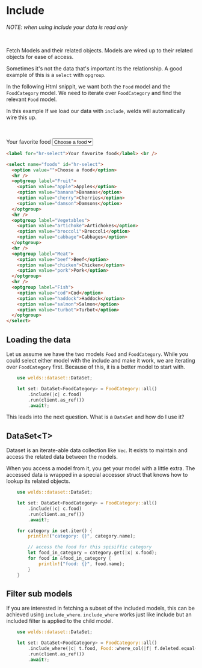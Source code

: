 # Include

*NOTE: when using include your data is read only*

<br />

Fetch Models and their related objects.
Models are wired up to their related objects for ease of access.

Sometimes it's not the data that's important its the relationship.
A good example of this is a `select` with `opgroup`.

In the following Html snippit, we want both the `Food` model and the `FoodCategory` model.
We need to iterate over `FoodCategory` and find the relevant `Food` model.

In this example If we load our data with `include`, welds will automatically wire this up.

<br />
<br />
<label for="hr-select">Your favorite food</label>

<select name="foods" id="hr-select">
  <option value="">Choose a food</option>
  <hr />
  <optgroup label="Fruit">
    <option value="apple">Apples</option>
    <option value="banana">Bananas</option>
    <option value="cherry">Cherries</option>
    <option value="damson">Damsons</option>
  </optgroup>
  <hr />
  <optgroup label="Vegetables">
    <option value="artichoke">Artichokes</option>
    <option value="broccoli">Broccoli</option>
    <option value="cabbage">Cabbages</option>
  </optgroup>
  <hr />
  <optgroup label="Meat">
    <option value="beef">Beef</option>
    <option value="chicken">Chicken</option>
    <option value="pork">Pork</option>
  </optgroup>
  <hr />
  <optgroup label="Fish">
    <option value="cod">Cod</option>
    <option value="haddock">Haddock</option>
    <option value="salmon">Salmon</option>
    <option value="turbot">Turbot</option>
  </optgroup>
</select>



```html
<label for="hr-select">Your favorite food</label> <br />

<select name="foods" id="hr-select">
  <option value="">Choose a food</option>
  <hr />
  <optgroup label="Fruit">
    <option value="apple">Apples</option>
    <option value="banana">Bananas</option>
    <option value="cherry">Cherries</option>
    <option value="damson">Damsons</option>
  </optgroup>
  <hr />
  <optgroup label="Vegetables">
    <option value="artichoke">Artichokes</option>
    <option value="broccoli">Broccoli</option>
    <option value="cabbage">Cabbages</option>
  </optgroup>
  <hr />
  <optgroup label="Meat">
    <option value="beef">Beef</option>
    <option value="chicken">Chicken</option>
    <option value="pork">Pork</option>
  </optgroup>
  <hr />
  <optgroup label="Fish">
    <option value="cod">Cod</option>
    <option value="haddock">Haddock</option>
    <option value="salmon">Salmon</option>
    <option value="turbot">Turbot</option>
  </optgroup>
</select>
```

## Loading the data

Let us assume we have the two models `Food` and `FoodCategory`. 
While you could select either model with the include and make it work,
we are iterating over `FoodCategory` first. Because of this, it is a better model to start with. 

```rust
    use welds::dataset::DataSet;

    let set: DataSet<FoodCategory> = FoodCategory::all()
        .include(|c| c.food)
        .run(client.as_ref())
        .await?;
```

This leads into the next question.
What is a `DataSet` and how do I use it?


## DataSet\<T\>

Dataset is an iterate-able data collection like `Vec`.
It exists to maintain and access the related data between the models.

When you access a model from it, you get your model with a little extra. 
The accessed data is wrapped in a special accessor struct that knows how to lookup its related objects.


```rust
    use welds::dataset::DataSet;

    let set: DataSet<FoodCategory> = FoodCategory::all()
        .include(|c| c.food)
        .run(client.as_ref())
        .await?;

    for category in set.iter() {
        println!("category: {}", category.name);

        // access the food for this spisiffic category
        let food_in_category = category.get(|x| x.food);
        for food in &food_in_category {
            println!("food: {}", food.name);
        }
    }


```


## Filter sub models

If you are interested in fetching a subset of the included models, this can be achieved using `include_where`.
`include_where` works just like include but an included filter is applied to the child model.

```rust
    use welds::dataset::DataSet;

    let set: DataSet<FoodCategory> = FoodCategory::all()
        .include_where(|c| t.food, Food::where_col(|f| f.deleted.equal(false)))
        .run(client.as_ref())
        .await?;
```

